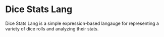# Dice Stats Lang

Dice Stats Lang is a simple expression-based langauge for representing a variety
of dice rolls and analyzing their stats.
